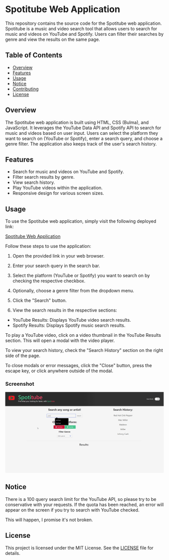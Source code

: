 # Spotitube Web Application

This repository contains the source code for the Spotitube web application. Spotitube is a music and video search tool that allows users to search for music and videos on YouTube and Spotify. Users can filter their searches by genre and view the results on the same page.

## Table of Contents

- [Overview](#overview)
- [Features](#features)
- [Usage](#usage)
- [Notice](#notice)
- [Contributing](#contributing)
- [License](#license)

## Overview

The Spotitube web application is built using HTML, CSS (Bulma), and JavaScript. It leverages the YouTube Data API and Spotify API to search for music and videos based on user input. Users can select the platform they want to search on (YouTube or Spotify), enter a search query, and choose a genre filter. The application also keeps track of the user's search history.

## Features

- Search for music and videos on YouTube and Spotify.
- Filter search results by genre.
- View search history.
- Play YouTube videos within the application.
- Responsive design for various screen sizes.

## Usage

To use the Spotitube web application, simply visit the following deployed link:

[Spotitube Web Application](https://cyang0590.github.io/Multi-platform-music-search-engine/)

Follow these steps to use the application:

1. Open the provided link in your web browser.

2. Enter your search query in the search bar.

3. Select the platform (YouTube or Spotify) you want to search on by checking the respective checkbox.

4. Optionally, choose a genre filter from the dropdown menu.

5. Click the "Search" button.

6. View the search results in the respective sections:

- YouTube Results: Displays YouTube video search results.
- Spotify Results: Displays Spotify music search results.


To play a YouTube video, click on a video thumbnail in the YouTube Results section. This will open a modal with the video player.

To view your search history, check the "Search History" section on the right side of the page.

To close modals or error messages, click the "Close" button, press the escape key, or click anywhere outside of the modal.

### Screenshot

![spotitube screenshot](assets/images/spotitubescreen.gif)

## Notice

There is a 100 query search limit for the YouTube API, so please try to be conservative with your requests. If the quota has been reached, an error will appear on the screen if you try to search with YouTube checked. 

This will happen, I promise it's not broken.
## License

This project is licensed under the MIT License. See the [LICENSE](LICENSE) file for details.